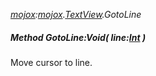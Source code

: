 _[mojox](../../modules/mojox/mojox-module.md):[mojox](../../modules/mojox/mojox-module.md).[TextView](../../modules/mojox/mojox-textview.md).GotoLine_
##### Method GotoLine:Void( line:[Int](../../modules/wonkey/wonkey-types-int.md) )
Move cursor to line.
